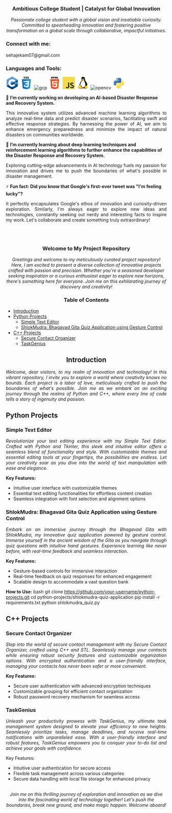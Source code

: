 <h3 align="center">Ambitious College Student | Catalyst for Global Innovation</h3>

<p align="center">
  <em>Passionate college student with a global vision and insatiable curiosity. Committed to spearheading innovation and fostering positive transformation on a global scale through collaborative, impactful initiatives.</em>
</p>

<h3 align="left">Connect with me:</h3>
<p align="left">
  sehajekam07@gmail.com
</p>

<h3 align="left">Languages and Tools:</h3>
<p align="left">
  <img src="https://raw.githubusercontent.com/devicons/devicon/master/icons/cplusplus/cplusplus-original.svg" alt="cplusplus" width="40" height="40"/> 
  <img src="https://raw.githubusercontent.com/devicons/devicon/master/icons/css3/css3-original-wordmark.svg" alt="css3" width="40" height="40"/> 
  <img src="https://www.vectorlogo.zone/logos/google_cloud/google_cloud-icon.svg" alt="gcp" width="40" height="40"/> 
  <img src="https://raw.githubusercontent.com/devicons/devicon/master/icons/html5/html5-original-wordmark.svg" alt="html5" width="40" height="40"/> 
  <img src="https://raw.githubusercontent.com/devicons/devicon/master/icons/javascript/javascript-original.svg" alt="javascript" width="40" height="40"/> 
  <img src="https://raw.githubusercontent.com/devicons/devicon/master/icons/linux/linux-original.svg" alt="linux" width="40" height="40"/> 
  <img src="https://www.vectorlogo.zone/logos/opencv/opencv-icon.svg" alt="opencv" width="40" height="40"/> 
  <img src="https://raw.githubusercontent.com/devicons/devicon/master/icons/python/python-original.svg" alt="python" width="40" height="40"/> 
</p>

🔭 **I’m currently working on developing an AI-based Disaster Response and Recovery System.**
<p align="justify">
  This innovative system utilizes advanced machine learning algorithms to analyze real-time data and predict disaster scenarios, facilitating swift and effective response strategies. By harnessing the power of AI, we aim to enhance emergency preparedness and minimize the impact of natural disasters on communities worldwide.
</p>

🌱 **I’m currently learning about deep learning techniques and reinforcement learning algorithms to further enhance the capabilities of the Disaster Response and Recovery System.**
<p align="justify">
  Exploring cutting-edge advancements in AI technology fuels my passion for innovation and drives me to push the boundaries of what's possible in disaster management.
</p>

⚡ **Fun fact: Did you know that Google's first-ever tweet was "I'm feeling lucky"?**
<p align="justify">
  It perfectly encapsulates Google's ethos of innovation and curiosity-driven exploration. Similarly, I'm always eager to explore new ideas and technologies, constantly seeking out nerdy and interesting facts to inspire my work. Let's collaborate and create something truly extraordinary!
</p>

<br>
<br>



<h3 align="center">Welcome to My Project Repository</h3>

<p align="center">
  <em>Greetings and welcome to my meticulously curated project repository! Here, I am excited to present a diverse collection of innovative projects crafted with passion and precision. Whether you're a seasoned developer seeking inspiration or a curious enthusiast eager to explore new horizons, there's something here for everyone. Join me on this exhilarating journey of discovery and creativity!</em>
</p>

<h3 align="center">Table of Contents</h3>

- [Introduction](#introduction)
- [Python Projects](#python-projects)
  - [Simple Text Editor](#simple-text-editor)
  - [ShlokMudra: Bhagavad Gita Quiz Application using Gesture Control](#shlokmudra-bhagavad-gita-quiz-application-using-gesture-control)
- [C++ Projects](#c-projects)
  - [Secure Contact Organizer](#secure-contact-organizer)
  - [TaskGenius](#taskgenius)




<h2 align="center">Introduction</h2>

<p align="justify">
  <em>Welcome, dear visitors, to my realm of innovation and technology! In this vibrant repository, I invite you to explore a world where creativity knows no bounds. Each project is a labor of love, meticulously crafted to push the boundaries of what's possible. Join me as we embark on an exciting journey through the realms of Python and C++, where every line of code tells a story of ingenuity and passion.</em>
</p>



## Python Projects

### Simple Text Editor

<p align="justify">
  <em>Revolutionize your text editing experience with my Simple Text Editor. Crafted with Python and Tkinter, this sleek and intuitive editor offers a seamless blend of functionality and style. With customizable themes and essential editing tools at your fingertips, the possibilities are endless. Let your creativity soar as you dive into the world of text manipulation with ease and elegance.</em>
</p>

**Key Features:**
- Intuitive user interface with customizable themes
- Essential text editing functionalities for effortless content creation
- Seamless integration with font selection and alignment options


### ShlokMudra: Bhagavad Gita Quiz Application using Gesture Control


<p align="justify">
  <em>Embark on an immersive journey through the Bhagavad Gita with ShlokMudra, my innovative quiz application powered by gesture control. Immerse yourself in the ancient wisdom of the Gita as you navigate through quiz questions with intuitive hand gestures. Experience learning like never before, with real-time feedback and seamless interaction.</em>
</p>

**Key Features:**
- Gesture-based controls for immersive interaction
- Real-time feedback on quiz responses for enhanced engagement
- Scalable design to accommodate a vast question bank

**How to Use:**
bash
git clone https://github.com/your-username/python-projects.git
cd python-projects/shlokmudra-quiz-application
pip install -r requirements.txt
python shlokmudra_quiz.py



## C++ Projects

### Secure Contact Organizer

<p align="justify">
  <em>Step into the world of secure contact management with my Secure Contact Organizer, crafted using C++ and STL. Seamlessly manage your contacts while ensuring robust security features and customizable organization options. With encrypted authentication and a user-friendly interface, managing your contacts has never been safer or more convenient.</em>
</p>

**Key Features:**
- Secure user authentication with advanced encryption techniques
- Customizable grouping for efficient contact organization
- Robust password recovery mechanism for seamless access
 

### TaskGenius
<p align="justify">
  <em>Unleash your productivity prowess with TaskGenius, my ultimate task management system designed to elevate your efficiency to new heights. Seamlessly prioritize tasks, manage deadlines, and receive real-time notifications with unparalleled ease. With a user-friendly interface and robust features, TaskGenius empowers you to conquer your to-do list and achieve your goals with confidence.</em>
</p>

Key Features:
- Intuitive user authentication for secure access
- Flexible task management across various categories
- Secure data handling with local file storage for enhanced privacy
<br><br>


<p align="center">
  <em>Join me on this thrilling journey of exploration and innovation as we dive into the fascinating world of technology together! Let's push the boundaries, break new ground, and make magic happen. Welcome aboard!</em>
</p>
